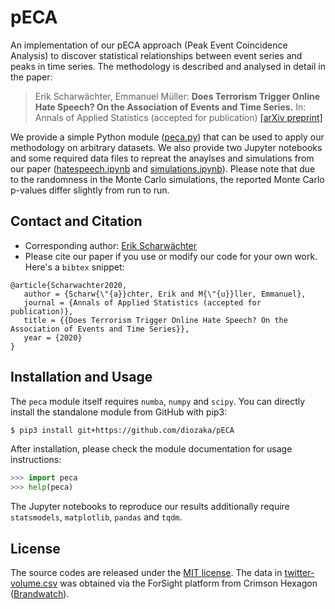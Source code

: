 # pECA
An implementation of our pECA approach (Peak Event Coincidence Analysis) to discover statistical relationships between event series and peaks in time series. The methodology is described and analysed in detail in the paper:

> Erik Scharwächter, Emmanuel Müller: **Does Terrorism Trigger Online Hate Speech? On the Association of Events and Time Series.**
> In: Annals of Applied Statistics (accepted for publication) [[arXiv preprint]](https://arxiv.org/abs/2004.14733)

We provide a simple Python module ([peca.py](./peca.py)) that can be used to apply our methodology on arbitrary datasets. We also provide two Jupyter notebooks and some required data files to repreat the anaylses and simulations from our paper ([hatespeech.ipynb](./demos/hatespeech.ipynb) and [simulations.ipynb](./demos/simulations.ipynb)). Please note that due to the randomness in the Monte Carlo simulations, the reported Monte Carlo p-values differ slightly from run to run.

## Contact and Citation

* Corresponding author: [Erik Scharwächter](mailto:scharwaechter@bit-uni-bonn.de)
* Please cite our paper if you use or modify our code for your own work. Here's a `bibtex` snippet:

```
@article{Scharwachter2020,
   author = {Scharw{\"{a}}chter, Erik and M{\"{u}}ller, Emmanuel},
   journal = {Annals of Applied Statistics (accepted for publication)},
   title = {{Does Terrorism Trigger Online Hate Speech? On the Association of Events and Time Series}},
   year = {2020} 
}
```

## Installation and Usage

The `peca` module itself requires `numba`, `numpy` and `scipy`. You can directly install the standalone module from GitHub with pip3:

```bash
$ pip3 install git+https://github.com/diozaka/pECA
```

After installation, please check the module documentation for usage instructions:

```python
>>> import peca
>>> help(peca)
```

The Jupyter notebooks to reproduce our results additionally require `statsmodels`, `matplotlib`, `pandas` and `tqdm`. 

## License

The source codes are released under the [MIT license](./LICENSE). The data in [twitter-volume.csv](./data/twitter-volume.csv) was obtained via the ForSight platform from Crimson Hexagon ([Brandwatch](https://www.brandwatch.com/)).


